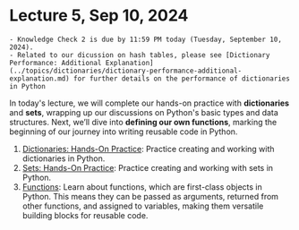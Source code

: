 # Lecture 5, Sep 10, 2024

```{admonition} Announcements
- Knowledge Check 2 is due by 11:59 PM today (Tuesday, September 10, 2024).
- Related to our dicussion on hash tables, please see [Dictionary Performance: Additional Explanation](../topics/dictionaries/dictionary-performance-additional-explanation.md) for further details on the performance of dictionaries in Python
```

In today's lecture, we will complete our hands-on practice with **dictionaries** and **sets**, wrapping up our discussions on Python's basic types and data structures. Next, we’ll dive into **defining our own functions**, marking the beginning of our journey into writing reusable code in Python.

1. [Dictionaries: Hands-On Practice](../topics/dictionaries/dictionaries-hands-on.ipynb): Practice creating and working with dictionaries in Python.
2. [Sets: Hands-On Practice](../topics/sets/sets-hands-on.ipynb): Practice creating and working with sets in Python.
3. [Functions](../topics/functions/functions.ipynb): Learn about functions, which are first-class objects in Python. This means they can be passed as arguments, returned from other functions, and assigned to variables, making them versatile building blocks for reusable code.
